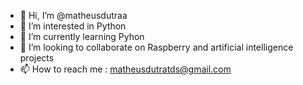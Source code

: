 - 👋 Hi, I’m @matheusdutraa
- 👀 I’m interested in Python
- 🌱 I’m currently learning Pyhon
- 💞️ I’m looking to collaborate on Raspberry and artificial intelligence projects
- 📫 How to reach me : matheusdutratds@gmail.com

<!---
matheusdutraa/matheusdutraa is a ✨ special ✨ repository because its `README.md` (this file) appears on your GitHub profile.
You can click the Preview link to take a look at your changes.
--->
